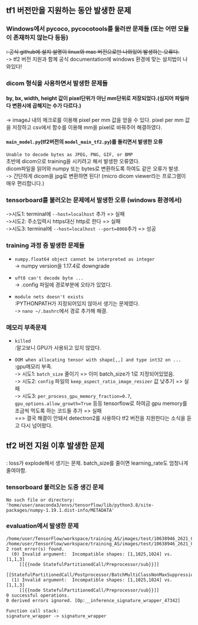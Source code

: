 ## tf1 버전만을 지원하는 동안 발생한 문제

### Windows에서 pycoco, pycocotools를 둘러싼 문제들 (또는 어떤 모듈이 존재하지 않는다 등등)
~~: 공식 github에 설치 설명이 linux와 mac 버전으로만 나와있어 발생하는 오류다.~~ \
-> tf2 버전 지원과 함께 공식 documentation에 windows 환경에 맞는 설치법이 나와있다!

###  dicom 형식을 사용하면서 발생한 문제들 
#### by, bx, width, height 값이 pixel단위가 아닌 mm단위로 저장되었다.(심지어 파일마다 변환시에 곱해지는 수가 다르다.) 
-> imageJ 내의 메크로를 이용해 pixel per mm 값을 얻을 수 있다. pixel per mm 값을 저장하고 csv에서 함수를 이용해 mm을 pixel로 바꿔주어 해결하였다.

#### `main_model.py`(tf2버전의 `model_main_tf2.py`)를 돌리면서 발생한 오류
```Unable to decode bytes as JPEG, PNG, GIF, or BMP``` \
초반에 dicom으로 training을 시키려고 해서 발생한 오류였다. \
dicom파일을 읽어와 numpy 또는 bytes로 변환하도록 하여도 같은 오류가 발생. \
-> 간단하게 dicom을 jpg로 변환하면 된다! (micro dicom viewer라는 프로그램이 매우 편리합니다.)

### tensorboard를 불러오는 문제에서 발생한 오류 (windows 환경에서)
->시도1: terminal에 `--host=localhost` 추가 => 실패 \
->시도2: 주소입력시 https대신 http로 한다 => 실패 \
->시도3: terminal에 `--host=localhost --port=8008`추가 => 성공

### training 과정 중 발생한 문제들
* ```numpy.float64 object cannot be interpreted as integer``` \
-> numpy version을 1.17.4로 downgrade

* ```uft8 can't decode byte ...``` \
-> .config 파일에 경로부분에 오타가 있었다.

* ```module nets doesn't exists``` \
:PYTHONPATH가 지정되어있지 않아서 생기는 문제였다. \
-> `nano ~/.bashrc`에서 경로 추가해 해결.

### 메모리 부족문제
* `killed` \
:알고보니 GPU가 사용되고 있지 않았다.

* ```OOM when allocating tensor with shape[,,] and type int32 on ...``` \
:gpu메모리 부족. \
-> 시도1: `batch_size` 줄이기 => 이미 batch_size가 1로 지정되어있었음. \
-> 시도2: `config` 파일의 `keep_aspect_ratio_image_resizer` 값 낮추기 => 실패 \
-> 시도3: `per_process_gpu_memory_fraction=0.7`, `gpu_options.allow_growth=True` 등등 tensorflow로 하여금 gpu memory를 조금씩 먹도록 하는 코드들 추가 => 실패 \
==> 결국 해결이 안돼서 detectron2를 사용하다 tf2 버전을 지원한다는 소식을 듣고 다시 넘어왔다.

## tf2 버전 지원 이후 발생한 문제
### 
: loss가 explode해서 생기는 문제.
batch_size를 줄이면 learning_rate도 엄청나게 줄여야함.

### tensorboard 불러오는 도중 생긴 문제
```No such file or directory: 'home/user/anaconda3/envs/tensorflow/lib/python3.8/site-packages/numpy-1.19.1.dist-info/METADATA'```

### evaluation에서 발생한 문제
```
/home/user/TensorFlow/workspace/training_AS/images/test/10638946_2621_0.jpg
/home/user/TensorFlow/workspace/training_AS/images/test/10638946_2621_0.jpg
2 root error(s) found.
  (0) Invalid argument:  Incompatible shapes: [1,1025,1024] vs. [1,1,3]
	 [[{{node StatefulPartitionedCall/Preprocessor/sub}}]]
	 [[StatefulPartitionedCall/Postprocessor/BatchMultiClassNonMaxSuppression/MultiClassNonMaxSuppression/Reshape_1/_88]]
  (1) Invalid argument:  Incompatible shapes: [1,1025,1024] vs. [1,1,3]
	 [[{{node StatefulPartitionedCall/Preprocessor/sub}}]]
0 successful operations.
0 derived errors ignored. [Op:__inference_signature_wrapper_47342]

Function call stack:
signature_wrapper -> signature_wrapper
```
